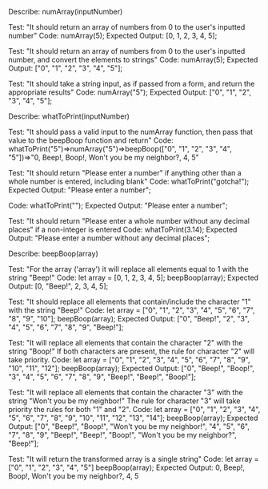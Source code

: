 Describe: numArray(inputNumber)

Test: "It should return an array of numbers from 0 to the user's inputted number"
Code: 
numArray(5);
Expected Output: 
[0, 1, 2, 3, 4, 5];

Test: "It should return an array of numbers from 0 to the user's inputted number, and convert the elements to strings"
Code: 
numArray(5);
Expected Output: 
["0", "1", "2", "3", "4", "5"];

Test: "It should take a string input, as if passed from a form, and return the appropriate results"
Code: 
numArray("5");
Expected Output: 
["0", "1", "2", "3", "4", "5"];

Describe: whatToPrint(inputNumber)

Test: "It should pass a valid input to the numArray function, then pass that value to the beepBoop function and return"
Code:
whatToPrint("5")=>numArray("5")=>beepBoop(["0", "1", "2", "3", "4", "5"])=>"0, Beep!, Boop!, Won't you be my neighbor?, 4, 5"

Test: "It should return "Please enter a number" if anything other than a whole number is entered, including blank"
Code: 
whatToPrint("gotcha!");
Expected Output: 
"Please enter a number";

Code: 
whatToPrint("");
Expected Output: 
"Please enter a number";

Test: "It should return "Please enter a whole number without any decimal places" if a non-integer is entered
Code: 
whatToPrint(3.14);
Expected Output: 
"Please enter a number without any decimal places";


Describe: beepBoop(array)

Test: "For the array ('array') it will replace all elements equal to 1 with the string "Beep!"
Code: 
let array = [0, 1, 2, 3, 4, 5];
beepBoop(array);
Expected Output: 
[0, "Beep!", 2, 3, 4, 5];

Test: "It should replace all elements that contain/include the character "1" with the string "Beep!"
Code: 
let array = ["0", "1", "2", "3", "4", "5", "6", "7", "8", "9", "10"];
beepBoop(array);
Expected Output: 
["0", "Beep!", "2", "3", "4", "5", "6", "7", "8", "9", "Beep!"];

Test: "It will replace all elements that contain the character "2" with the string "Boop!" If both characters are present, the rule for character "2" will take priority. 
Code: 
let array = ["0", "1", "2", "3", "4", "5", "6", "7", "8", "9", "10", "11", "12"];
beepBoop(array);
Expected Output: 
["0", "Beep!", "Boop!", "3", "4", "5", "6", "7", "8", "9", "Beep!", "Beep!", "Boop!"];

Test: "It will replace all elements that contain the character "3" with the string "Won't you be my neighbor!" The rule for character "3" will take priority the rules for both "1" and "2".
Code: 
let array = ["0", "1", "2", "3", "4", "5", "6", "7", "8", "9", "10", "11", "12", "13", "14"];
beepBoop(array);
Expected Output: 
["0", "Beep!", "Boop!", "Won't you be my neighbor!", "4", "5", "6", "7", "8", "9", "Beep!", "Beep!", "Boop!", "Won't you be my neighbor?", "Beep!"];

Test: "It will return the transformed array is a single string"
Code: 
let array = ["0", "1", "2", "3", "4", "5"]
beepBoop(array);
Expected Output: 
0, Beep!, Boop!, Won't you be my neighbor?, 4, 5


